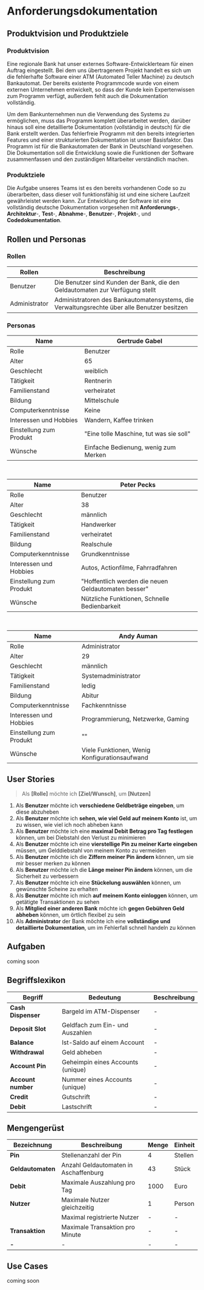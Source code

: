 # Anforderungsdokumentation


## Produktvision und Produktziele

### Produktvision

Eine regionale Bank hat unser externes Software-Entwicklerteam für einen Auftrag eingestellt. Bei dem uns übertragenem Projekt handelt es sich um die fehlerhafte Software einer ATM (Automated Teller Machine) zu deutsch Bankautomat. Der bereits existente Programmcode wurde von einem externen Unternehmen entwickelt, so dass der Kunde kein Expertenwissen zum Programm verfügt, außerdem fehlt auch die Dokumentation vollständig. 

Um dem Bankunternehmen nun die Verwendung des Systems zu ermöglichen, muss das Programm komplett überarbeitet werden, darüber hinaus soll eine detaillierte Dokumentation (vollständig in deutsch) für die Bank erstellt werden. Das fehlerfreie Programm mit den bereits integrierten Features und einer strukturierten Dokumentation ist unser Basisfaktor. Das Programm ist für die Bankautomaten der Bank in Deutschland vorgesehen. Die Dokumentation soll die Entwicklung sowie die Funktionen der Software zusammenfassen und den zuständigen Mitarbeiter verständlich machen.

### Produktziele

Die Aufgabe unseres Teams ist es den bereits vorhandenen Code so zu überarbeiten, dass dieser voll funktionsfähig ist und eine sichere Laufzeit gewährleistet werden kann. Zur Entwicklung der Software ist eine vollständig deutsche Dokumentation vorgesehen mit **Anforderungs**-, **Architektur**-, **Test**-, **Abnahme**-, **Benutzer**-, **Projekt**-, und **Codedokumentation**.


## Rollen und Personas

### Rollen

| Rollen        | Beschreibung                                                                                |
| ------------- | ------------------------------------------------------------------------------------------- |
| Benutzer      | Die Benutzer sind Kunden der Bank, die den Geldautomaten zur Verfügung stellt               |
| Administrator | Administratoren des Bankautomatensystems, die Verwaltungsrechte über alle Benutzer besitzen |


### Personas

| Name                    | Gertrude Gabel                          |
| ----------------------- | --------------------------------------- |
| Rolle                   | Benutzer                                |
| Alter                   | 65                                      |
| Geschlecht              | weiblich                                |
| Tätigkeit               | Rentnerin                               |
| Familienstand           | verheiratet                             |
| Bildung                 | Mittelschule                            |
| Computerkenntnisse      | Keine                                   |
| Interessen und Hobbies  | Wandern, Kaffee trinken                 |
| Einstellung zum Produkt | "Eine tolle Maschine, tut was sie soll" |
| Wünsche                 | Einfache Bedienung, wenig zum Merken    |

<br>

| Name                    | Peter Pecks                                         |
| ----------------------- | --------------------------------------------------- |
| Rolle                   | Benutzer                                            |
| Alter                   | 38                                                  |
| Geschlecht              | männlich                                            |
| Tätigkeit               | Handwerker                                          |
| Familienstand           | verheiratet                                         |
| Bildung                 | Realschule                                          |
| Computerkenntnisse      | Grundkenntnisse                                     |
| Interessen und Hobbies  | Autos, Actionfilme, Fahrradfahren                   |
| Einstellung zum Produkt | "Hoffentlich werden die neuen Geldautomaten besser" |
| Wünsche                 | Nützliche Funktionen, Schnelle Bedienbarkeit        |

<br>

| Name                    | Andy Auman                                    |
| ----------------------- | --------------------------------------------- |
| Rolle                   | Administrator                                 |
| Alter                   | 29                                            |
| Geschlecht              | männlich                                      |
| Tätigkeit               | Systemadministrator                           |
| Familienstand           | ledig                                         |
| Bildung                 | Abitur                                        |
| Computerkenntnisse      | Fachkenntnisse                                |
| Interessen und Hobbies  | Programmierung, Netzwerke, Gaming             |
| Einstellung zum Produkt | ""                                            |
| Wünsche                 | Viele Funktionen, Wenig Konfigurationsaufwand |



## User Stories

> Als **[Rolle]** möchte ich **[Ziel/Wunsch]**, um **[Nutzen]**

1. Als **Benutzer** möchte ich **verschiedene Geldbeträge eingeben**, um diese abzuheben
2. Als **Benutzer** möchte ich **sehen, wie viel Geld auf meinem Konto** ist, um zu wissen, wie viel ich noch abheben kann
3. Als **Benutzer** möchte ich eine **maximal Debit Betrag pro Tag festlegen** können, um bei Diebstahl den Verlust zu minimieren
4. Als **Benutzer** möchte ich eine **vierstellige Pin zu meiner Karte eingeben** müssen, um Gelddiebstahl von meinem Konto zu vermeiden
5. Als **Benutzer** möchte ich die **Ziffern meiner Pin ändern** können, um sie mir besser merken zu können
6. Als **Benutzer** möchte ich die **Länge meiner Pin ändern** können, um die Sicherheit zu verbessern
7. Als **Benutzer** möchte ich eine **Stückelung auswählen** können, um gewünschte Scheine zu erhalten
8. Als **Benutzer** möchte ich mich **auf meinem Konto einloggen** können, um getätigte Transaktionen zu sehen
9. Als **Mitglied einer anderen Bank** möchte ich **gegen Gebühren Geld abheben** können, um örtlich flexibel zu sein
10. Als **Administrator** der Bank möchte ich eine **vollständige und detaillierte Dokumentation**, um im Fehlerfall schnell handeln zu können

  
## Aufgaben

coming soon

  
## Begriffslexikon

| **Begriff**        | **Bedeutung**                     | **Beschreibung** |
| ------------------ | --------------------------------- | ---------------- |
| **Cash Dispenser** | Bargeld im ATM-Dispenser          |  -               |
| **Deposit Slot**   | Geldfach zum Ein- und Auszahlen   |  -               |
| **Balance**        | Ist-Saldo auf einem Account       |  -               |
| **Withdrawal**     | Geld abheben                      |  -               |
| **Account Pin**    | Geheimpin eines Accounts (unique) |  -               |
| **Account number** | Nummer eines Accounts (unique)    |  -               |
| **Credit**         | Gutschrift                        |  -               |
| **Debit**          | Lastschrift                       |  -               |

  
## Mengengerüst

| **Bezeichnung**    | **Beschreibung**                           | **Menge** | **Einheit** |
| ------------------ | ------------------------------------------ | --------- | ----------- |
| **Pin**            | Stellenanzahl der Pin                      | 4         | Stellen     |
| **Geldautomaten**  | Anzahl Geldautomaten in Aschaffenburg      | 43        | Stück       |
| **Debit**          | Maximale Auszahlung pro Tag                | 1000      | Euro        |
| **Nutzer**         | Maximale Nutzer gleichzeitig               | 1         | Person      |
|                    | Maximal registrierte Nutzer                | -         | -           |
| **Transaktion**    | Maximale Transaktion pro Minute            | -         | -           |
| **-**              | -                                          | -         | -           |

## Use Cases

coming soon
